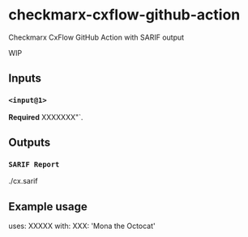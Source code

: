 # checkmarx-cxflow-github-action
Checkmarx CxFlow GitHub Action with SARIF output

WIP

## Inputs

### `<input@1>`

**Required** XXXXXXX"`.

## Outputs

### `SARIF Report`

./cx.sarif

## Example usage

uses: XXXXX
with:
  XXX: 'Mona the Octocat'
